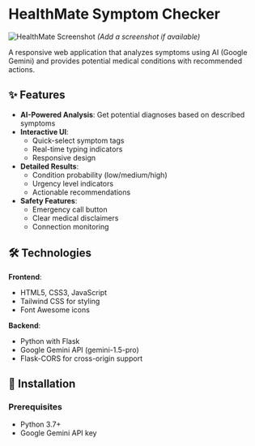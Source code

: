 # HealthMate Symptom Checker

![HealthMate Screenshot](screenshot.png) *(Add a screenshot if available)*

A responsive web application that analyzes symptoms using AI (Google Gemini) and provides potential medical conditions with recommended actions.

## ✨ Features

- **AI-Powered Analysis**: Get potential diagnoses based on described symptoms
- **Interactive UI**: 
  - Quick-select symptom tags
  - Real-time typing indicators
  - Responsive design
- **Detailed Results**:
  - Condition probability (low/medium/high)
  - Urgency level indicators
  - Actionable recommendations
- **Safety Features**:
  - Emergency call button
  - Clear medical disclaimers
  - Connection monitoring

## 🛠️ Technologies

**Frontend**:
- HTML5, CSS3, JavaScript
- Tailwind CSS for styling
- Font Awesome icons

**Backend**:
- Python with Flask
- Google Gemini API (gemini-1.5-pro)
- Flask-CORS for cross-origin support

## 🚀 Installation

### Prerequisites
- Python 3.7+
- Google Gemini API key
  
